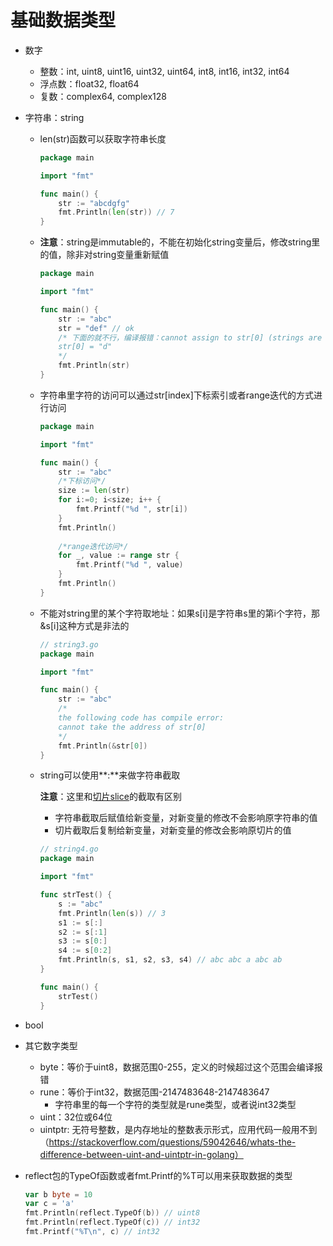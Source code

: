 # 基础数据类型
* 数字
    * 整数：int, uint8, uint16, uint32, uint64, int8, int16, int32, int64
    * 浮点数：float32, float64
    * 复数：complex64, complex128
    
* 字符串：string

    * len(str)函数可以获取字符串长度

        ```go
        package main
        
        import "fmt"
        
        func main() {
            str := "abcdgfg"
            fmt.Println(len(str)) // 7
        }
        ```

    * **注意**：string是immutable的，不能在初始化string变量后，修改string里的值，除非对string变量重新赋值

        ```go
        package main
        
        import "fmt"
        
        func main() {
            str := "abc"
            str = "def" // ok
            /* 下面的就不行，编译报错：cannot assign to str[0] (strings are immutable)
            str[0] = "d"
            */
            fmt.Println(str)
        }
        ```

    * 字符串里字符的访问可以通过str[index]下标索引或者range迭代的方式进行访问

        ```go
        package main
        
        import "fmt"
        
        func main() {
            str := "abc"
            /*下标访问*/
            size := len(str)
            for i:=0; i<size; i++ {
                fmt.Printf("%d ", str[i])
            }
            fmt.Println()
            
            /*range迭代访问*/
            for _, value := range str {
                fmt.Printf("%d ", value)
            }
            fmt.Println()
        }
        ```

    * 不能对string里的某个字符取地址：如果s[i]是字符串s里的第i个字符，那&s[i]这种方式是非法的

        ```go
        // string3.go
        package main
        
        import "fmt"
        
        func main() {
        	str := "abc"
        	/*
        	the following code has compile error:
        	cannot take the address of str[0]
        	*/
        	fmt.Println(&str[0])
        }
        ```

    * string可以使用**:**来做字符串截取

        **注意**：这里和[切片slice](../lesson13)的截取有区别
        
        * 字符串截取后赋值给新变量，对新变量的修改不会影响原字符串的值
        * 切片截取后复制给新变量，对新变量的修改会影响原切片的值
        
        ```go
        // string4.go
        package main
        
        import "fmt"
        
        func strTest() {
        	s := "abc"
        	fmt.Println(len(s)) // 3
        	s1 := s[:]
        	s2 := s[:1]
        	s3 := s[0:]
        	s4 := s[0:2]
        	fmt.Println(s, s1, s2, s3, s4) // abc abc a abc ab
        }
        
        func main() {
        	strTest()
        }
        ```
        
        

* bool

* 其它数字类型
    * byte：等价于uint8，数据范围0-255，定义的时候超过这个范围会编译报错
    * rune：等价于int32，数据范围-2147483648-2147483647
      * 字符串里的每一个字符的类型就是rune类型，或者说int32类型
    * uint：32位或64位
    * uintptr: 无符号整数，是内存地址的整数表示形式，应用代码一般用不到（https://stackoverflow.com/questions/59042646/whats-the-difference-between-uint-and-uintptr-in-golang）
    
* reflect包的TypeOf函数或者fmt.Printf的%T可以用来获取数据的类型

    ```go
    var b byte = 10
    var c = 'a'
    fmt.Println(reflect.TypeOf(b)) // uint8
    fmt.Println(reflect.TypeOf(c)) // int32
    fmt.Printf("%T\n", c) // int32
    ```
    
    
